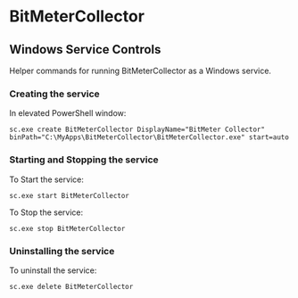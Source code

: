 # BitMeterCollector

## Windows Service Controls
Helper commands for running BitMeterCollector as a Windows service.

### Creating the service
In elevated PowerShell window:

    sc.exe create BitMeterCollector DisplayName="BitMeter Collector" binPath="C:\MyApps\BitMeterCollector\BitMeterCollector.exe" start=auto

### Starting and Stopping the service
To Start the service:

    sc.exe start BitMeterCollector

To Stop the service:

    sc.exe stop BitMeterCollector

### Uninstalling the service
To uninstall the service:

    sc.exe delete BitMeterCollector